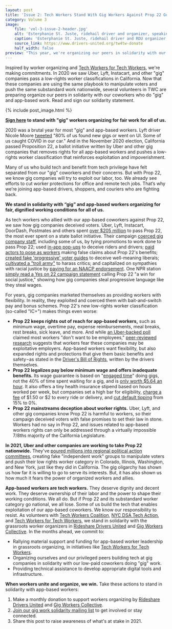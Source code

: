 ```yaml
---
layout: post
title: 'Issue 2: Tech Workers Stand With Gig Workers Against Prop 22 Going National'
category: Volume 3
image:
    file: 'vol-3-issue-2-header.jpg'
    alt: 'Esterphanie St. Juste, ridehail driver and organizer, speaking at a podium with other drivers on both sides of her'
    caption: 'Esterphanie St. Juste, ridehail driver and RDU organizer, speaking at the May 8 2019 strike'
    source_link: https://www.drivers-united.org/tw4tw-donate
    half_width: false
preview: "This year, we're organizing our peers in solidarity with our app-based coworkers"
---
```


Inspired by worker organizing and [Tech Workers for Tech Workers](https://www.drivers-united.org/tw4tw-donate), we're making commitments. In 2020 we saw Uber, Lyft, Instacart, and other "gig" companies pass a low-rights worker classifications in California. Now that these companies are using the same playbook to manipulate voters and push the same substandard work nationwide, several volunteers in TWC are preparing organize our peers in solidarity with our coworkers who do "gig" and app-based work. Read and sign our solidarity statement.

<!--excerpt-->

{% include post_image.html %}

**[Sign here](https://docs.google.com/forms/d/e/1FAIpQLSdn0pAp_lRKJmev7gcbJF4RtTdXLQQjQcJrMOvBXQanp7x3Ig/viewform) to stand with "gig" workers organizing for fair work for all of us.**

2020 was a brutal year for most "gig" and app-based workers. Lyft driver Nicole Moore [tweeted](https://twitter.com/nicoemoe/status/1344235607938068480) "80% of us found new gigs or went on UI. Some of us caught COVID in our car." And in the November 2020 election, California passed Proposition 22, a ballot initiative written by Uber and other gig companies that removes rights for all app-based workers and pushes a low-rights worker classification that reinforces exploitation and impoverishment. 

Many of us who build tech and benefit from tech privilege have felt separated from our "gig" coworkers and their concerns. But with Prop 22, we know gig companies will try to exploit our labor, too. We already see efforts to cut worker protections for office and remote tech jobs. That’s why we’re joining app-based drivers, shoppers, and couriers who are fighting back. 

**We stand in solidarity with “gig” and app-based workers organizing for fair, dignified working conditions for all of us.**

As tech workers who allied with our app-based coworkers against Prop 22, we saw how gig companies deceived voters. Uber, Lyft, Instacart, DoorDash, Postmates and others spent [over $205 million](https://www.mercurynews.com/2020/10/28/prop-22-biggest-spenders-usually-win-heres-why-this-initiative-may-be-different/) to pass Prop 22, the most ever spent on a state ballot initiative. Their campaign [coerced gig company staff](https://news.techworkerscoalition.org/2020/10/30/issue-13/), including some of us, by tying promotions to work done to pass Prop 22; used [in-app pop-ups](https://www.washingtonpost.com/technology/2020/10/22/uber-prop22-suit/) to deceive riders and drivers; [paid actors to pose as workers](https://www.latimes.com/archives/la-xpm-1999-dec-08-mn-41633-story.html) making false claims about Prop 22's benefits; [created fake 'progressive' voter guides](https://www.sfgate.com/politics/article/Fake-progressive-mailers-urge-yes-on-Uber-Lyft-15635173.php) to deceive well-meaning liberals; [cultivated a "troll army"](https://www.cnet.com/features/uber-lyfts-fight-over-gig-worker-status-as-campaign-against-labor-activists-mounts/) to harass critics; and capitalized on sympathies with racial justice by [paying for an NAACP endorsement](https://www.cnet.com/news/uber-lyft-paid-nearly-100k-to-firm-of-naacp-leader-who-backed-their-ballot-measure/). One NPR station [simply read a Yes on 22 campaign statement](https://twitter.com/racefortheprize/status/1324023206026473472) calling Prop 22 "a win for social justice," showing how gig companies steal progressive language like they steal wages.

For years, gig companies marketed themselves as providing workers with flexibility. In reality, they exploited and coerced them with bait-and-switch pay and bonus schemes. Prop 22's new low-rights worker classification (so-called "IC+") makes things even worse:
* **Prop 22 keeps rights out of reach for app-based workers,** such as minimum wage, overtime pay, expense reimbursements, meal breaks, rest breaks, sick leave, and more. And while [an Uber-backed poll](https://www.kqed.org/news/11843123/prop-22-explained-why-gig-companies-are-spending-huge-money-on-an-unprecedented-measure#surveys) claimed most workers "don't want to be employees," [peer-reviewed research](https://papers.ssrn.com/sol3/papers.cfm?abstract_id=3488009) suggests that workers fear these companies may be exploitative employers. App-based workers want flexibility, but also expanded rights and protections that give them basic benefits and safety – as stated in the [Driver's Bill of Rights](https://www.drivers-united.org/), written by the drivers themselves.
* **Prop 22 legalizes pay below minimum wage and offers inadequate benefits.** Its wage guarantee is based on "[engaged time](https://cal.streetsblog.org/2020/10/05/op-ed-californias-prop-22-is-not-only-bad-for-drivers-its-bad-for-traffic-and-the-environment/)" doing gigs, not the 40% of time spent waiting for a gig, and is [only worth $5.64 an hour](https://laborcenter.berkeley.edu/the-uber-lyft-ballot-initiative-guarantees-only-5-64-an-hour-2/). It also offers a tiny health insurance stipend based on hours worked per week, but companies set a high bar for eligibility, [charge a fee](https://www.theverge.com/2020/12/14/22174600/uber-lyft-new-benefits-california-drivers-prop-22-gig-economy) of $1.50 or $2 to every ride or delivery, and [cut default tipping](https://www.ft.com/content/c1427824-3a8c-4487-8fdc-c647ba7e7fe7) from 15% to 0%.
* **Prop 22 mainstreams deception about worker rights.** Uber, Lyft, and other gig companies know Prop 22 is harmful to workers, so their campaign deceived voters with false promises to set their law in stone. Workers had no say in Prop 22, and issues related to app-based workers rights can only be addressed through a virtually impossible 7/8ths majority of the California Legislature.

**In 2021, Uber and other companies are working to take Prop 22 nationwide.** They've [poured millions into regional political action committees](https://www.vice.com/en/article/m7avyp/gig-companies-spend-millions-on-anti-labor-pacs-in-illinois-and-new-york), creating fake "independent work" groups to manipulate voters and push their low rights worker category in Colorado, Illinois, Washington, and New York, just like they did in California. The gig oligarchy has shown us how far it is willing to go to serve its interests. But, it has also shown us how much it fears the power of organized workers and allies.

**App-based workers are tech workers.** They deserve dignity and decent work. They deserve ownership of their labor and the power to shape their working conditions. We all do. But if Prop 22 and its substandard worker category go national, we all lose. Some of us build the tech that enables exploitation of our app-based coworkers. We know our responsibility to resist. As volunteers with [Tech Workers Coalition](https://techworkerscoalition.org/), [NYC DSA Tech Action](https://techaction.nyc/), and [Tech Workers for Tech Workers](https://www.drivers-united.org/tw4tw-donate), we stand in solidarity with the grassroots worker organizers in [Rideshare Drivers United](https://www.drivers-united.org/) and [Gig Workers Collective](https://www.gigworkerscollective.org/home). In the months ahead, we commit to:
* Rallying material support and funding for app-based worker leadership in grassroots organizing, in initiatives like [Tech Workers for Tech Workers](https://www.drivers-united.org/tw4tw-donate).
* Organizing ourselves and our privileged peers building tech at gig companies in solidarity with our low-paid coworkers doing "gig" work.
* Providing technical assistance to develop appropriate digital tools and infrastructure.

**When workers unite and organize, we win.** Take these actions to stand in solidarity with app-based workers:
1. Make a monthly donation to support workers organizing by [Rideshare Drivers United](https://www.drivers-united.org/tw4tw-donate) and [Gig Workers Collective](https://donorbox.org/donate-to-gig-workers-collective).
2. [Join our gig work solidarity mailing list](https://forms.gle/ZSWtyhoPFab2CEkd6) to get involved or stay connected.
3. Share this post to raise awareness of what's at stake in 2021.
